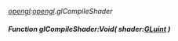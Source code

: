 _[opengl](../../modules/opengl/opengl-module.md):[opengl](../../modules/opengl/opengl-module.md).glCompileShader_
##### Function glCompileShader:Void( shader:[GLuint](../../modules/opengl/opengl-gluint.md) )
